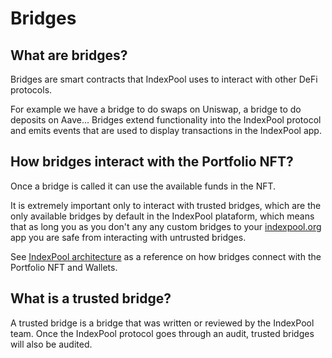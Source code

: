 # Bridges

## What are bridges?

Bridges are smart contracts that IndexPool uses to interact with other DeFi protocols.

For example we have a bridge to do swaps on Uniswap, a bridge to do deposits on Aave... Bridges extend functionality into the IndexPool protocol and emits events that are used to display transactions in the IndexPool app.

## How bridges interact with the Portfolio NFT?

Once a bridge is called it can use the available funds in the NFT. 

It is extremely important only to interact with trusted bridges, which are the only available bridges by default in the IndexPool plataform, which means that as long you as you don't any any custom bridges to your [indexpool.org](http://indexpool.org/) app you are safe from interacting with untrusted bridges.

See [IndexPool architecture](https://docs.indexpool.org/developer/architecture) as a reference on how bridges connect with the Portfolio NFT and Wallets.

## What is a trusted bridge?

A trusted bridge is a bridge that was written or reviewed by the IndexPool team. Once the IndexPool protocol goes through an audit, trusted bridges will also be audited.

